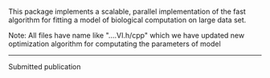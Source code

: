 This package implements a scalable, parallel implementation of the fast algorithm for fitting 
a model of biological computation on large data set. 

Note: All files have name like "....VI.h/cpp" which we have updated new optimization algorithm for computating the parameters of model

------------------------------------------------------------------------------------------------------------------------------------------
Submitted publication 
